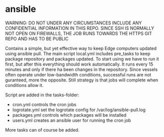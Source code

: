 # ansible
WARNING: DO NOT UNDER ANY CIRCUMSTANCES INCLUDE ANY CONFIDENTIAL INFORMATION IN THIS REPO. SINCE SSH IS NORMALLY NOT OPEN ON FIREWALLS, THE JOB RUNS TOWARDS THE HTTPS GIT REPO AND HAS TO BE PUBLIC

Contains a simple, but yet effective way to keep Edge computers updated using ansible pull. The main script local.yml includes pre_tasks to keep package repository and packages updated. To start using we have to run it first, but after this everything should work automatically. It runs every 15 minutes and only if there ha been changes in the repository. Since vessels often operate under low-bandwidth conditions, successful runs are not guranteed, more the opposite. Still strategy is that jobs will complete when conditions allow it.

Script are added in the tasks-folder:

- cron.yml controls the cron jobs
- logrotate.yml set the logrotate config for /var/log/ansible-pull.log
- packages.yml controls which packages will be installed
- users.yml creates an ansible user for running the cron job

More tasks can of course be added.
